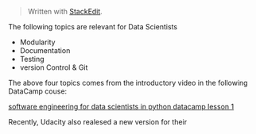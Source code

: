 > Written with [StackEdit](https://stackedit.io/).

The following topics are relevant for Data Scientists

- Modularity
- Documentation
- Testing
- version Control & Git

The above four topics comes from the introductory video in the following DataCamp couse:

[software engineering for data scientists in python datacamp lesson 1](https://campus.datacamp.com/courses/software-engineering-for-data-scientists-in-python/software-engineering-data-science?ex=1)

Recently, Udacity also realesed a new version for their 

<!--stackedit_data:
eyJoaXN0b3J5IjpbLTE0ODA1MjY4NzgsLTE1Nzg3MjcwNjhdfQ
==
-->